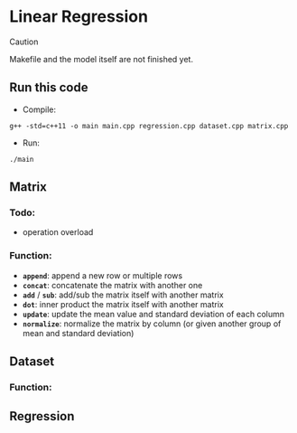 # Linear Regression
> [!CAUTION]
> Makefile and the model itself are not finished yet.

## Run this code
* Compile:
```
g++ -std=c++11 -o main main.cpp regression.cpp dataset.cpp matrix.cpp
```
* Run:
```
./main
```
## Matrix
### Todo:
* operation overload
### Function:
* **`append`**: append a new row or multiple rows
* **`concat`**: concatenate the matrix with another one
* **`add`** / **`sub`**: add/sub the matrix itself with another matrix
* **`dot`**: inner product the matrix itself with another matrix
* **`update`**: update the mean value and standard deviation of each column
* **`normalize`**: normalize the matrix by column (or given another group of mean and standard deviation)

## Dataset
### Function:

## Regression
